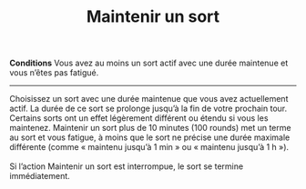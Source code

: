 ﻿---
# ATTENTION : Ne modifiez pas ce fichier
# Ce fichier est généré automatiquement par un script d'après les données du module Foundry VTT officiel et de sa traduction
title: Maintenir un sort
titleEn: Sustain a Spell
id: 3f5DMFu8fPiqHpRg
group: actions
---
<p><span id="ctl00_MainContent_DetailedOutput"><strong>Conditions</strong> Vous avez au moins un sort actif avec une durée maintenue et vous n’êtes pas fatigué.</span></p><hr><p>Choisissez un sort avec une durée maintenue que vous avez actuellement actif. La durée de ce sort se prolonge jusqu’à la fin de votre prochain tour. Certains sorts ont un effet légèrement différent ou étendu si vous les maintenez. Maintenir un sort plus de 10 minutes (100 rounds) met un terme au sort et vous fatigue, à moins que le sort ne précise une durée maximale différente (comme « maintenu jusqu’à 1 min » ou « maintenu jusqu’à 1 h »). <br><br>Si l’action Maintenir un sort est interrompue, le sort se termine immédiatement.&nbsp;</p>
